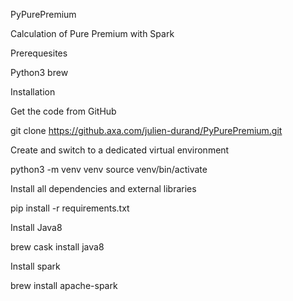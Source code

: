 PyPurePremium

Calculation of Pure Premium with Spark

Prerequesites

Python3 brew

Installation

Get the code from GitHub

git clone https://github.axa.com/julien-durand/PyPurePremium.git

Create and switch to a dedicated virtual environment

python3 -m venv venv source venv/bin/activate

Install all dependencies and external libraries

pip install -r requirements.txt

Install Java8

brew cask install java8

Install spark

brew install apache-spark
